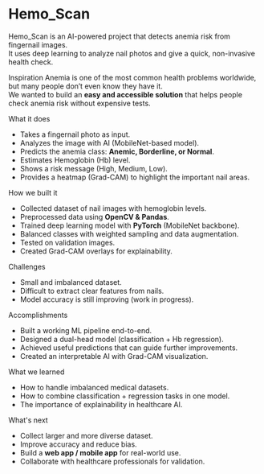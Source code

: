 # Hemo_Scan

Hemo_Scan is an AI-powered project that detects anemia risk from fingernail images.  
It uses deep learning to analyze nail photos and give a quick, non-invasive health check.

Inspiration
Anemia is one of the most common health problems worldwide, but many people don’t even know they have it.  
We wanted to build an **easy and accessible solution** that helps people check anemia risk without expensive tests.

What it does
- Takes a fingernail photo as input.  
- Analyzes the image with AI (MobileNet-based model).  
- Predicts the anemia class: **Anemic, Borderline, or Normal**.  
- Estimates Hemoglobin (Hb) level.  
- Shows a risk message (High, Medium, Low).  
- Provides a heatmap (Grad-CAM) to highlight the important nail areas.  

How we built it
- Collected dataset of nail images with hemoglobin levels.  
- Preprocessed data using **OpenCV & Pandas**.  
- Trained deep learning model with **PyTorch** (MobileNet backbone).  
- Balanced classes with weighted sampling and data augmentation.  
- Tested on validation images.  
- Created Grad-CAM overlays for explainability.  

Challenges
- Small and imbalanced dataset.  
- Difficult to extract clear features from nails.  
- Model accuracy is still improving (work in progress).

 Accomplishments
- Built a working ML pipeline end-to-end.  
- Designed a dual-head model (classification + Hb regression).  
- Achieved useful predictions that can guide further improvements.  
- Created an interpretable AI with Grad-CAM visualization.  

 What we learned
- How to handle imbalanced medical datasets.  
- How to combine classification + regression tasks in one model.  
- The importance of explainability in healthcare AI.  

What's next
- Collect larger and more diverse dataset.  
- Improve accuracy and reduce bias.  
- Build a **web app / mobile app** for real-world use.  
- Collaborate with healthcare professionals for validation.  

 

